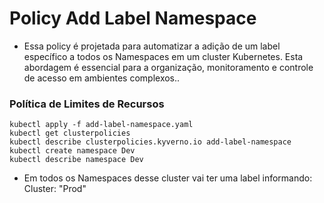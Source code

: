 # Policy Add Label Namespace

- Essa policy é projetada para automatizar a adição de um label específico a todos os Namespaces em um cluster Kubernetes. Esta abordagem é essencial para a organização, monitoramento e controle de acesso em ambientes complexos..

### Política de Limites de Recursos

    kubectl apply -f add-label-namespace.yaml
    kubectl get clusterpolicies
    kubectl describe clusterpolicies.kyverno.io add-label-namespace
    kubectl create namespace Dev
    kubectl describe namespace Dev

- Em todos os Namespaces desse cluster vai ter uma label informando: Cluster: "Prod"
